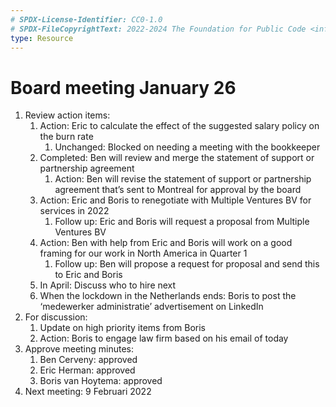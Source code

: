 ```yaml
---
# SPDX-License-Identifier: CC0-1.0
# SPDX-FileCopyrightText: 2022-2024 The Foundation for Public Code <info@publiccode.net>
type: Resource
---
```


# Board meeting January 26

1. Review action items:
   1. Action: Eric to calculate the effect of the suggested salary policy on the burn rate
      1. Unchanged: Blocked on needing a meeting with the bookkeeper
   2. Completed: Ben will review and merge the statement of support or partnership agreement
      1. Action: Ben will revise the statement of support or partnership agreement that’s sent to Montreal for approval by the board
   3. Action: Eric and Boris to renegotiate with Multiple Ventures BV for services in 2022
      1. Follow up: Eric and Boris will request a proposal from Multiple Ventures BV
   4. Action: Ben with help from Eric and Boris will work on a good framing for our work in North America in Quarter 1
      1. Follow up: Ben will propose a request for proposal and send this to Eric and Boris
   5. In April: Discuss who to hire next
   6. When the lockdown in the Netherlands ends: Boris to post the ‘medewerker administratie’ advertisement on LinkedIn
2. For discussion:
   1. Update on high priority items from Boris
   2. Action: Boris to engage law firm based on his email of today
3. Approve meeting minutes:
   1. Ben Cerveny: approved
   2. Eric Herman: approved
   3. Boris van Hoytema: approved
4. Next meeting: 9 Februari 2022
